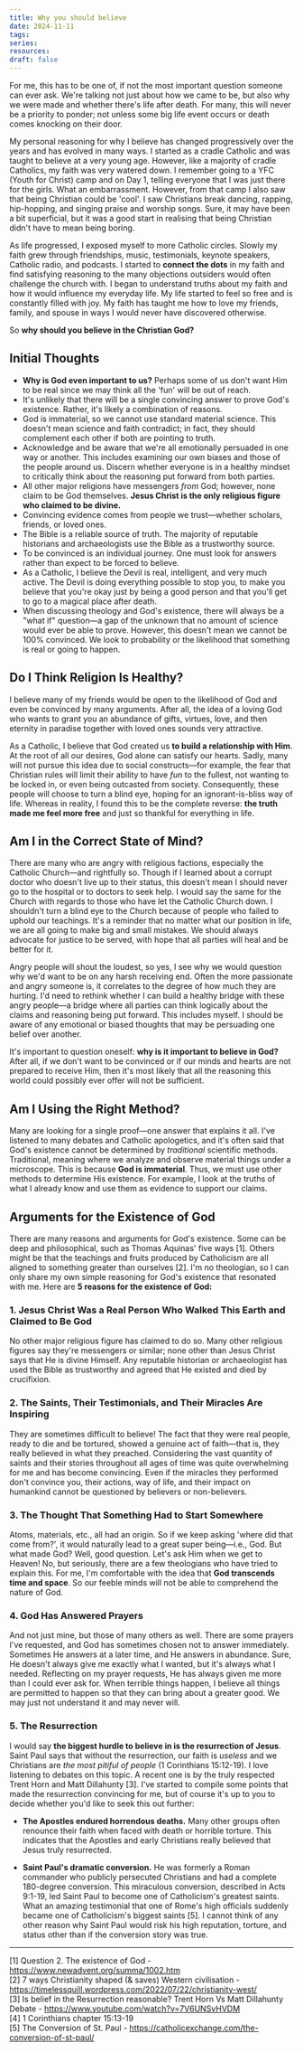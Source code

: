 ```yaml
---
title: Why you should believe
date: 2024-11-11
tags: 
series: 
resources: 
draft: false
---
```

For me, this has to be one of, if not the most important question someone can ever ask. We're talking not just about how we came to be, but also why we were made and whether there's life after death. For many, this will never be a priority to ponder; not unless some big life event occurs or death comes knocking on their door.

My personal reasoning for why I believe has changed progressively over the years and has evolved in many ways. I started as a cradle Catholic and was taught to believe at a very young age. However, like a majority of cradle Catholics, my faith was very watered down. I remember going to a YFC (Youth for Christ) camp and on Day 1, telling everyone that I was just there for the girls. What an embarrassment. However, from that camp I also saw that being Christian could be 'cool'. I saw Christians break dancing, rapping, hip-hopping, and singing praise and worship songs. Sure, it may have been a bit superficial, but it was a good start in realising that being Christian didn't have to mean being boring.

As life progressed, I exposed myself to more Catholic circles. Slowly my faith grew through friendships, music, testimonials, keynote speakers, Catholic radio, and podcasts. I started to **connect the dots** in my faith and find satisfying reasoning to the many objections outsiders would often challenge the church with. I began to understand truths about my faith and how it would influence my everyday life. My life started to feel so free and is constantly filled with joy. My faith has taught me how to love my friends, family, and spouse in ways I would never have discovered otherwise.

So **why should you believe in the Christian God?**

## Initial Thoughts

- **Why is God even important to us?** Perhaps some of us don't want Him to be real since we may think all the 'fun' will be out of reach.
- It's unlikely that there will be a single convincing answer to prove God's existence. Rather, it's likely a combination of reasons.
- God is immaterial, so we cannot use standard material science. This doesn't mean science and faith contradict; in fact, they should complement each other if both are pointing to truth.
- Acknowledge and be aware that we're all emotionally persuaded in one way or another. This includes examining our own biases and those of the people around us. Discern whether everyone is in a healthy mindset to critically think about the reasoning put forward from both parties.
- All other major religions have messengers *from* God; however, none claim to be God themselves. **Jesus Christ is the only religious figure who claimed to be divine.**
- Convincing evidence comes from people we trust—whether scholars, friends, or loved ones.
- The Bible is a reliable source of truth. The majority of reputable historians and archaeologists use the Bible as a trustworthy source.
- To be convinced is an individual journey. One must look for answers rather than expect to be forced to believe.
- As a Catholic, I believe the Devil is real, intelligent, and very much active. The Devil is doing everything possible to stop you, to make you believe that you're okay just by being a good person and that you'll get to go to a magical place after death.
- When discussing theology and God's existence, there will always be a "what if" question—a gap of the unknown that no amount of science would ever be able to prove. However, this doesn't mean we cannot be 100% convinced. We look to probability or the likelihood that something is real or going to happen.

## Do I Think Religion Is Healthy?

I believe many of my friends would be open to the likelihood of God and even be convinced by many arguments. After all, the idea of a loving God who wants to grant you an abundance of gifts, virtues, love, and then eternity in paradise together with loved ones sounds very attractive.

As a Catholic, I believe that God created us **to build a relationship with Him**. At the root of all our desires, God alone can satisfy our hearts. Sadly, many will not pursue this idea due to social constructs—for example, the fear that Christian rules will limit their ability to have *fun* to the fullest, not wanting to be locked in, or even being outcasted from society. Consequently, these people will choose to turn a blind eye, hoping for an ignorant-is-bliss way of life. Whereas in reality, I found this to be the complete reverse: **the truth made me feel more free** and just so thankful for everything in life.

## Am I in the Correct State of Mind?

There are many who are angry with religious factions, especially the Catholic Church—and rightfully so. Though if I learned about a corrupt doctor who doesn't live up to their status, this doesn't mean I should never go to the hospital or to doctors to seek help. I would say the same for the Church with regards to those who have let the Catholic Church down. I shouldn't turn a blind eye to the Church because of people who failed to uphold our teachings. It's a reminder that no matter what our position in life, we are all going to make big and small mistakes. We should always advocate for justice to be served, with hope that all parties will heal and be better for it.

Angry people will shout the loudest, so yes, I see why we would question why we'd want to be on any harsh receiving end. Often the more passionate and angry someone is, it correlates to the degree of how much they are hurting. I'd need to rethink whether I can build a healthy bridge with these angry people—a bridge where all parties can think logically about the claims and reasoning being put forward. This includes myself. I should be aware of any emotional or biased thoughts that may be persuading one belief over another.

It's important to question oneself: **why is it important to believe in God?** After all, if we don't want to be convinced or if our minds and hearts are not prepared to receive Him, then it's most likely that all the reasoning this world could possibly ever offer will not be sufficient.

## Am I Using the Right Method?

Many are looking for a single proof—one answer that explains it all. I've listened to many debates and Catholic apologetics, and it's often said that God's existence cannot be determined by *traditional* scientific methods. Traditional, meaning where we analyze and observe material things under a microscope. This is because **God is immaterial**. Thus, we must use other methods to determine His existence. For example, I look at the truths of what I already know and use them as evidence to support our claims.

## Arguments for the Existence of God

There are many reasons and arguments for God's existence. Some can be deep and philosophical, such as Thomas Aquinas' five ways [1]. Others might be that the teachings and fruits produced by Catholicism are all aligned to something greater than ourselves [2]. I'm no theologian, so I can only share my own simple reasoning for God's existence that resonated with me. Here are **5 reasons for the existence of God:**

### 1. Jesus Christ Was a Real Person Who Walked This Earth and Claimed to Be God

No other major religious figure has claimed to do so. Many other religious figures say they're messengers or similar; none other than Jesus Christ says that He is divine Himself. Any reputable historian or archaeologist has used the Bible as trustworthy and agreed that He existed and died by crucifixion.

### 2. The Saints, Their Testimonials, and Their Miracles Are Inspiring

They are sometimes difficult to believe! The fact that they were real people, ready to die and be tortured, showed a genuine act of faith—that is, they really believed in what they preached. Considering the vast quantity of saints and their stories throughout all ages of time was quite overwhelming for me and has become convincing. Even if the miracles they performed don't convince you, their actions, way of life, and their impact on humankind cannot be questioned by believers or non-believers.

### 3. The Thought That Something Had to Start Somewhere

Atoms, materials, etc., all had an origin. So if we keep asking 'where did that come from?', it would naturally lead to a great super being—i.e., God. But what made God? Well, good question. Let's ask Him when we get to Heaven! No, but seriously, there are a few theologians who have tried to explain this. For me, I'm comfortable with the idea that **God transcends time and space**. So our feeble minds will not be able to comprehend the nature of God.

### 4. God Has Answered Prayers

And not just mine, but those of many others as well. There are some prayers I've requested, and God has sometimes chosen not to answer immediately. Sometimes He answers at a later time, and He answers in abundance. Sure, He doesn't always give me exactly what I wanted, but it's always what I needed. Reflecting on my prayer requests, He has always given me more than I could ever ask for. When terrible things happen, I believe all things are permitted to happen so that they can bring about a greater good. We may just not understand it and may never will.

### 5. The Resurrection

I would say **the biggest hurdle to believe in is the resurrection of Jesus**. Saint Paul says that without the resurrection, our faith is *useless* and we Christians are *the most pitiful of people* (1 Corinthians 15:12-19). I love listening to debates on this topic. A recent one is by the truly respected Trent Horn and Matt Dillahunty [3]. I've started to compile some points that made the resurrection convincing for me, but of course it's up to you to decide whether you'd like to seek this out further:

- **The Apostles endured horrendous deaths.** Many other groups often renounce their faith when faced with death or horrible torture. This indicates that the Apostles and early Christians really believed that Jesus truly resurrected.

- **Saint Paul's dramatic conversion.** He was formerly a Roman commander who publicly persecuted Christians and had a complete 180-degree conversion. This miraculous conversion, described in Acts 9:1-19, led Saint Paul to become one of Catholicism's greatest saints. What an amazing testimonial that one of Rome's high officials suddenly became one of Catholicism's biggest saints [5]. I cannot think of any other reason why Saint Paul would risk his high reputation, torture, and status other than if the conversion story was true.

---


[1] Question 2. The existence of God - https://www.newadvent.org/summa/1002.htm <br />
[2] 7 ways Christianity shaped (& saves) Western civilisation - https://timelessquill.wordpress.com/2022/07/22/christianity-west/ <br />
[3] Is belief in the Resurrection reasonable? Trent Horn Vs Matt Dillahunty Debate - https://www.youtube.com/watch?v=7V6UNSvHVDM <br />
[4] 1 Corinthians chapter 15:13-19 <br />
[5] The Conversion of St. Paul - https://catholicexchange.com/the-conversion-of-st-paul/

